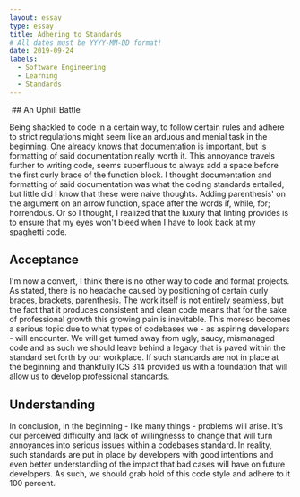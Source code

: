 ```yaml
---
layout: essay
type: essay
title: Adhering to Standards
# All dates must be YYYY-MM-DD format!
date: 2019-09-24
labels:
  - Software Engineering
  - Learning
  - Standards
---
```


<img class="ui image" src="">
## An Uphill Battle

Being shackled to code in a certain way, to follow certain rules and adhere to strict regulations might seem like an arduous and menial task in the beginning. One already knows that documentation is important, but is formatting of said documentation really worth it. This annoyance travels further to writing code, seems superfluous to always add a space before the first curly brace of the function block. I thought documentation and formatting of said documentation was what the coding standards entailed, but little did I know that these were naive thoughts. Adding parenthesis' on the argument on an arrow function, space after the words if, while, for; horrendous. Or so I thought, I realized that the luxury that linting provides is to ensure that my eyes won't bleed when I have to look back at my spaghetti code. 

## Acceptance

I'm now a convert, I think there is no other way to code and format projects. As stated, there is no headache caused by positioning of certain curly braces, brackets, parenthesis. The work itself is not entirely seamless, but the fact that it produces consistent and clean code means that for the sake of professional growth this growing pain is inevitable. This moreso becomes a serious topic due to what types of codebases we - as aspiring developers - will encounter. We will get turned away from ugly, saucy, mismanaged code and as such we should leave behind a legacy that is paved within the standard set forth by our workplace. If such standards are not in place at the beginning and thankfully ICS 314 provided us with a foundation that will allow us to develop professional standards. 

## Understanding

In conclusion, in the beginning - like many things - problems will arise. It's our perceived difficulty and lack of willingnesss to change that will turn annoyances into serious issues within a codebases standard. In reality, such standards are put in place by developers with good intentions and even better understanding of the impact that bad cases will have on future developers. As such, we should grab hold of this code style and adhere to it 100 percent. 

